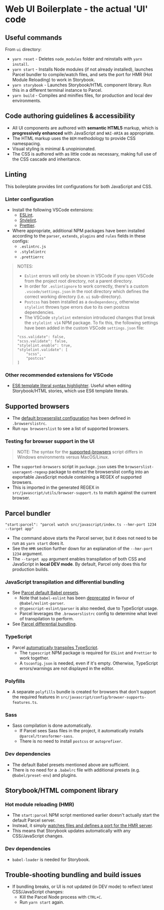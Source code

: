 # Web UI Boilerplate - the actual 'UI' code

## Useful commands
From `ui` directory:
- `yarn reset` - Deletes `node_modules` folder and reinstalls with `yarn install`.
- `yarn start` - Installs Node modules (if not already installed), launches Parcel bundler to compile/watch files, and sets the port for HMR (Hot Module Reloading) to work in Storybook.
- `yarn storybook` - Launches Storybook/HTML component library. Run this in a different terminal instance to Parcel.
- `yarn build` - Compiles and minifies files, for production and local dev environments.

## Code authoring guidelines & accessibility
- All UI components are authored with **semantic HTML5** markup, which is **progressively enhanced** with JavaScript and `WAI-ARIA` as appropriate.
- The HTML markup uses the `BEM` methodology to provide CSS namespacing.
- Visual styling is minimal & unopinionated.
- The CSS is authored with as little code as necessary, making full use of the CSS cascade and inheritance.

## Linting
This boilerplate provides lint configurations for both JavaScript and CSS.

### Linter configuration
- Install the following VSCode extensions:
    - [ESLint](https://marketplace.visualstudio.com/items?itemName=dbaeumer.vscode-eslint).
    - [Stylelint](https://marketplace.visualstudio.com/items?itemName=stylelint.vscode-stylelint).
    - [Prettier](https://marketplace.visualstudio.com/items?itemName=esbenp.prettier-vscode).
- Where appropriate, additional NPM packages have been installed according to the `parser`, `extends`, `plugins` and `rules` fields in these configs:
    - `.eslintrc.js`
    - `.stylelintrc`
    - `.prettierrc`


> NOTES:
> - `Eslint` errors will only be shown in VSCode if you open VSCode from the project root directory, not a parent directory.
> - In order for `.eslintignore` to work correctly, there's a custom `.vscode/settings.json` in the root directory which defines the correct working directory (i.e. `ui` sub-directory).
> - `Postcss` has been installed as a `devDependency`, otherwise `stylelint` throws type errors due to its own postcss dependencies.
> - The VSCode `stylelint` extension introduced changes that break the `stylelint v14` NPM package. To fix this, the following settings have been added in the custom VSCode `settings.json` file:
> ```
> "css.validate": false,
> "scss.validate": false,
> "stylelint.enable": true,
> "stylelint.validate": [
>     "scss",
>     "postcss"
> ]
> ```

### Other recommended extensions for VSCode
- [ES6 template literal syntax highlighter](https://marketplace.visualstudio.com/items?itemName=julienetie.vscode-template-literals). Useful when editing Storybook/HTML stories, which use ES6 template literals.

## Supported browsers
- The [default browserslist configuration](https://github.com/browserslist/browserslist#best-practices) has been defined in `.browserslistrc`.
- Run `npx browserslist` to see a list of supported browsers.

### Testing for browser support in the UI

> NOTE: The syntax for the [supported-browsers](https://github.com/browserslist/browserslist-useragent-regexp#browserslist-useragent-regexp) script differs in Windows environments versus MacOS/Linux.
- The `supported-browsers` script in `package.json` uses the `browserslist-useragent-regexp` package to extract the browserslist config into an exportable JavaScript module containing a REGEX of supported browsers.
- This is imported in the generated REGEX in `src/javascript/utils/browser-support.ts` to match against the current browser.

## Parcel bundler
```
"start:parcel": "parcel watch src/javascript/index.ts --hmr-port 1234 --target app"
```
- The command above starts the Parcel server, but it does not need to be run as `yarn start` does it.
- See the `HMR` section further down for an explanation of the `--hmr-port 1234` argument.
- The `--target app` argument enables transpilation of both CSS and JavaScript in **local DEV mode**. By default, Parcel only does this for production builds.

### JavaScript transpilation and differential bundling
- See [Parcel default Babel presets](https://parceljs.org/languages/javascript/#default-presets).
    - Note that `babel-eslint` has been [deprecated](https://github.com/babel/babel-eslint) in favour of `@babel/eslint-parser`.
    - `@typescript-eslint/parser` is also needed, due to TypeScript usage.
    - Parcel leverages the `.browserslistrc` config to determine what level of transpilation to perform.
- See [Parcel differential bundling](https://parceljs.org/features/targets/#differential-bundling).

### TypeScript
- Parcel [automatically transpiles TypeScript](https://parceljs.org/languages/typescript/).
    - The `typescript` NPM package is required for `ESLint` and `Prettier` to work together.
    - A `tsconfig.json` is needed, even if it's empty. Otherwise, TypeScript errors/warnings are not displayed in the editor.

### Polyfills
- A separate `polyfills` bundle is created for browsers that don't support the required features in `src/javascript/config/browser-supports-features.ts`.

### Sass
- Sass compilation is done automatically.
    - If Parcel sees Sass files in the project, it automatically installs `@parcel/transformer-sass`.
    - There is no need to install `postcss` or `autoprefixer`.

### Dev dependencies
- The default Babel presets mentioned above are sufficient.
- There is no need for a `.babelrc` file with additional presets (e.g. `@babel/preset-env`) and plugins.

## Storybook/HTML component library

### Hot module reloading (HMR)
- The `start:parcel` NPM script mentioned earlier doesn't actually start the default Parcel server.
- Instead, it simply [watches files and defines a port for the HMR server](https://parceljs.org/features/cli/#parcel-watch-%3Centries%3E).
- This means that Storybook updates automatically with any CSS/JavaScript changes.

### Dev dependencies
- `babel-loader` is needed for Storybook.

## Trouble-shooting bundling and build issues
- If bundling breaks, or UI is not updated (in DEV mode) to reflect latest CSS/JavaScript changes:
    - Kill the Parcel Node process with `CTRL+C`.
    - Run `yarn start` again.
